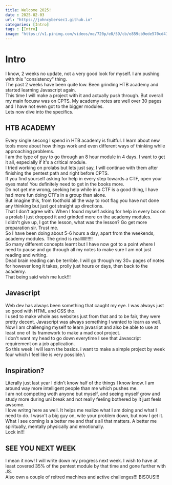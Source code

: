 ```yaml
---
title: Welcome 2025!
date : 2025-02-03
url: "https://johncybersec1.github.io"
categories: [Intro]
tags : [Intro]
image: "https://v1.pinimg.com/videos/mc/720p/e8/59/cb/e859cb9ede570cd41bd3c07f0ad431f4.mp4"
---
```


# Intro
I know, 2 weeks no update, not a very good look for myself. I am pushing with this "consistency" thing.\
The past 2 weeks have been quite low. Been grinding HTB academy and started learning Javascript again.\
This time I will make a project with it and actually push through. But overall my main focusw was on CPTS. My academy notes are well over 30 pages and I have not even got to the bigger modules.\
Lets now dive into the specifics.

## HTB ACADEMY
Every single secong I spend in HTB academy is fruitful. I learn about new tools more about how things work and even different ways of thinking while approaching problems.\
I am the type of guy to go through an 8 hour module in 4 days. I want to get it all, especially if it's a critical module.\
I tried working on prolabs but lets just say, I will continue with them after finishing the pentest path and right before CPTS.\
If you find yourself asking for help in every step towards a CTF, open your eyes mate! You definitely need to get in the books more.\
Do not get me wrong, seeking help while in a CTF is a good thing, I have had more fun doing CTFs in a group than alone.\
But imagine this, from foothold all the way to root flag you have not done any thinking but just got straight up directions.\
That I don't agree with. When I found myself asking for help in every box on a prolab I just dropped it and grinded more on the academy modules.\
I didn't give up, I got the lesson, what was the lesson? Go get more preparation sir. Trust me.\
So I have been doing about 5-6 hours a day, apart from the weekends, academy modules. The grind is reallllll!!!!!\
So many different concepts learnt but I have now got to a point where I need to pause and go through all my notes to make sure I am not just reading and writing.\
Dead brain reading can be terrible. I will go through my 30+ pages of notes for however long it takes, prolly just hours or days, then back to the academy.\
That being said wish me luck!!! 

## Javascript
Web dev has always been something that caught my eye. I was always just so good with HTML and CSS tho.\
I used to make whole ass websites just from that and to be fair, they were pretty decent. Javascript was always something I wanted to learn as well.\
Now I am challenging myself to learn javasript and also be able to use at least one of its framework to make a mad cool project.\
I don't want my head to go down everytime I see that Javascript requirement on a job application.\
So this week I will learn the basics. i want to make a simple project by week four which I feel like is very possible.\

## Inspiration?
Literally just last year I didn't know half of the things I know know. I am around way more intelligent people than me which pushes me.\
I am not competing woth anyone but myself, and seeing myself grow and study more during uni break and not really feeling bothered by it just feels awsome.\
I love writng here as well. It helps me realize what I am doing and what I need to do. I wasn't a big guy on, wite your problem down, but now I get it.\
What I see coming is a better me and that's all that matters. A better me spiritually, mentally physically and emotionally.\
Lock in!!!

## SEE YOU NEXT WEEK
I mean it now! I will write down my progress next week. I wish to have at least covered 35% of the pentest module by that time and gone further with JS.\
Also own a couple of reitred machines and active challenges!!!
BISOUS!!!
